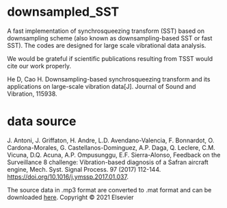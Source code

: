 # downsampled_SST
A fast implementation of synchrosqueezing transform (SST) based on downsampling scheme (also known as downsampling-based SST or fast SST). 
The codes are designed for large scale vibrational data analysis.

We would be grateful if scientific publications resulting from TSST would cite our work properly.

He D, Cao H. Downsampling-based synchrosqueezing transform and its applications on large-scale vibration data[J]. Journal of Sound and Vibration, 115938.

# data source

J. Antoni, J. Griffaton, H. Andre, L.D. Avendano-Valencia, F. Bonnardot, O. Cardona-Morales, G. Castellanos-Dominguez, A.P. Daga, Q. Leclere, C.M. Vicuna, D.Q. Acuna, A.P. Ompusunggu, E.F. Sierra-Alonso, Feedback on the Surveillance 8 challenge: Vibration-based diagnosis of a Safran aircraft engine, Mech. Syst. Signal Process. 97 (2017) 112-144. https://doi.org/10.1016/j.ymssp.2017.01.037. 

The source data in .mp3 format are converted to .mat format and can be downloaded [here](https://drive.google.com/drive/folders/1mIesXCdERGBewkQUnH_Zn8HdKKp40ueM?usp=sharing).
Copyright © 2021 Elsevier
